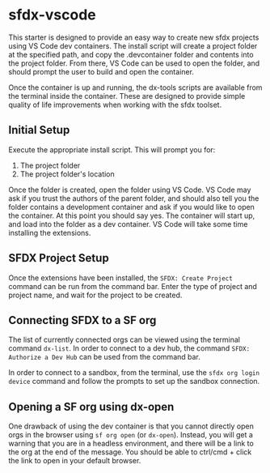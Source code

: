 # sfdx-vscode

This starter is designed to provide an easy way to create new sfdx projects using VS Code dev containers. The install script will create a project folder at the specified path, and copy the .devcontainer folder and contents into the project folder. From there, VS Code can be used to open the folder, and should prompt the user to build and open the container.

Once the container is up and running, the dx-tools scripts are available from the terminal inside the container. These are designed to provide simple quality of life improvements when working with the sfdx toolset.

## Initial Setup

Execute the appropriate install script. This will prompt you for:

1. The project folder
1. The project folder's location

Once the folder is created, open the folder using VS Code. VS Code may ask if you trust the authors of the parent folder, and should also tell you the folder contains a development container and ask if you would like to open the container. At this point you should say yes. The container will start up, and load into the folder as a dev container. VS Code will take some time installing the extensions.

## SFDX Project Setup

Once the extensions have been installed, the `SFDX: Create Project` command can be run from the command bar. Enter the type of project and project name, and wait for the project to be created.

## Connecting SFDX to a SF org

The list of currently connected orgs can be viewed using the terminal command `dx-list`. In order to connect to a dev hub, the command `SFDX: Authorize a Dev Hub` can be used from the command bar.

In order to connect to a sandbox, from the terminal, use the `sfdx org login device` command and follow the prompts to set up the sandbox connection.

## Opening a SF org using dx-open

One drawback of using the dev container is that you cannot directly open orgs in the browser using `sf org open` (or `dx-open`). Instead, you will get a warning that you are in a headless environment, and there will be a link to the org at the end of the message. You should be able to ctrl/cmd + click the link to open in your default browser.
